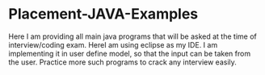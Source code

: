 # Placement-JAVA-Examples
Here I am providing all main java programs that will be asked at the time of interview/coding exam. HereI am using eclipse as my IDE. I am implementing it in user define model, so that the input can be taken from the user. Practice more such programs to crack any interview easily.
